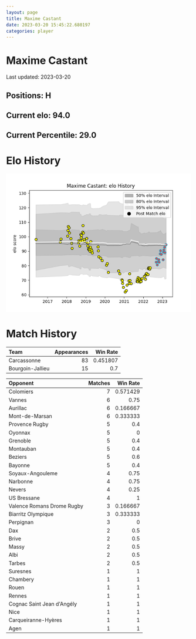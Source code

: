 ```yaml
---  
layout: page  
title: Maxime Castant  
date: 2023-03-20 15:45:22.680197  
categories: player  
---
```

# Maxime Castant


Last updated: 2023-03-20
## Positions: H

## Current elo: 94.0

## Current Percentile: 29.0

# Elo History


![elo history](history_MaximeCastant.png)
# Match History


| Team             |   Appearances |   Win Rate |
|:-----------------|--------------:|-----------:|
| Carcassonne      |            83 |   0.451807 |
| Bourgoin-Jallieu |            15 |   0.7      |

| Opponent                   |   Matches |   Win Rate |
|:---------------------------|----------:|-----------:|
| Colomiers                  |         7 |   0.571429 |
| Vannes                     |         6 |   0.75     |
| Aurillac                   |         6 |   0.166667 |
| Mont-de-Marsan             |         6 |   0.333333 |
| Provence Rugby             |         5 |   0.4      |
| Oyonnax                    |         5 |   0        |
| Grenoble                   |         5 |   0.4      |
| Montauban                  |         5 |   0.4      |
| Beziers                    |         5 |   0.6      |
| Bayonne                    |         5 |   0.4      |
| Soyaux-Angouleme           |         4 |   0.75     |
| Narbonne                   |         4 |   0.75     |
| Nevers                     |         4 |   0.25     |
| US Bressane                |         4 |   1        |
| Valence Romans Drome Rugby |         3 |   0.166667 |
| Biarritz Olympique         |         3 |   0.333333 |
| Perpignan                  |         3 |   0        |
| Dax                        |         2 |   0.5      |
| Brive                      |         2 |   0.5      |
| Massy                      |         2 |   0.5      |
| Albi                       |         2 |   0.5      |
| Tarbes                     |         2 |   0.5      |
| Suresnes                   |         1 |   1        |
| Chambery                   |         1 |   1        |
| Rouen                      |         1 |   1        |
| Rennes                     |         1 |   1        |
| Cognac Saint Jean d'Angély |         1 |   1        |
| Nice                       |         1 |   1        |
| Carqueiranne-Hyères        |         1 |   1        |
| Agen                       |         1 |   1        |